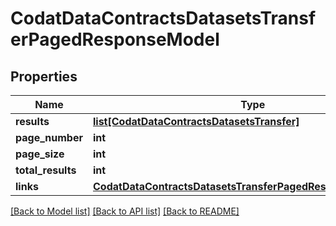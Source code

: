 # CodatDataContractsDatasetsTransferPagedResponseModel

## Properties
Name | Type | Description | Notes
------------ | ------------- | ------------- | -------------
**results** | [**list[CodatDataContractsDatasetsTransfer]**](CodatDataContractsDatasetsTransfer.md) |  | [optional] 
**page_number** | **int** |  | [optional] 
**page_size** | **int** |  | [optional] 
**total_results** | **int** |  | [optional] 
**links** | [**CodatDataContractsDatasetsTransferPagedResponseLinksModel**](CodatDataContractsDatasetsTransferPagedResponseLinksModel.md) |  | [optional] 

[[Back to Model list]](../README.md#documentation-for-models) [[Back to API list]](../README.md#documentation-for-api-endpoints) [[Back to README]](../README.md)

